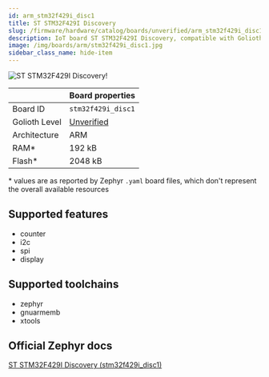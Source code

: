 ```yaml
---
id: arm_stm32f429i_disc1
title: ST STM32F429I Discovery
slug: /firmware/hardware/catalog/boards/unverified/arm_stm32f429i_disc1
description: IoT board ST STM32F429I Discovery, compatible with Golioth at unverified level.
image: /img/boards/arm/stm32f429i_disc1.jpg
sidebar_class_name: hide-item
---
```


[//]: # (This is an auto-generated file, do not edit! Changes to it will be lost upon re-generation)

![ST STM32F429I Discovery!](/img/boards/arm/stm32f429i_disc1.jpg "ST STM32F429I Discovery")

|                | Board properties     |
| -------------  | -------------------- |
| Board ID       | `stm32f429i_disc1` |
| Golioth Level  | [Unverified](/firmware/hardware#unverified-boards) |
| Architecture   | ARM |
| RAM*           | 192 kB |
| Flash*         | 2048 kB |

\* values are as reported by Zephyr `.yaml` board files, which don't represent the overall available resources



## Supported features

* counter
* i2c
* spi
* display

## Supported toolchains

* zephyr
* gnuarmemb
* xtools

## Official Zephyr docs

[ST STM32F429I Discovery (stm32f429i_disc1)](https://docs.zephyrproject.org/3.6.0/boards/arm/stm32f429i_disc1/doc/index.html)
